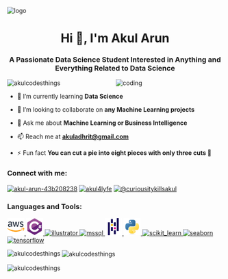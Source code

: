 ![logo](https://github.com/akulcodesthings/akulcodesthings/blob/main/To-my-Github.gif)

<h1 align="center">Hi 👋, I'm Akul Arun</h1>
<h3 align="center">A Passionate Data Science Student Interested in Anything and Everything Related to Data Science</h3>

<img align="right" alt="coding" width="250" src="https://media.giphy.com/media/v1.Y2lkPTc5MGI3NjExYWl1aTM0NzFqd2lmeWY3NGw3Y3owZ3gzeDdnNDhmZmpydWtlMjM2dCZlcD12MV9naWZzX3NlYXJjaCZjdD1n/bGgsc5mWoryfgKBx1u/giphy.gif">

<p align="left"> <img src="https://komarev.com/ghpvc/?username=akulcodesthings&label=Profile%20views&color=0e75b6&style=flat" alt="akulcodesthings" /> </p>

- 🌱 I’m currently learning **Data Science**

- 👯 I’m looking to collaborate on **any Machine Learning projects**

- 💬 Ask me about **Machine Learning or Business Intelligence**

- 📫 Reach me at **akuladhrit@gmail.com**

- ⚡ Fun fact **You can cut a pie into eight pieces with only three cuts 🥧**

<h3 align="left">Connect with me:</h3>
<p align="left">
<a href="https://linkedin.com/in/akul-arun-43b208238" target="blank"><img align="center" src="https://raw.githubusercontent.com/rahuldkjain/github-profile-readme-generator/master/src/images/icons/Social/linked-in-alt.svg" alt="akul-arun-43b208238" height="30" width="40" /></a>
<a href="https://instagram.com/akul4lyfe" target="blank"><img align="center" src="https://raw.githubusercontent.com/rahuldkjain/github-profile-readme-generator/master/src/images/icons/Social/instagram.svg" alt="akul4lyfe" height="30" width="40" /></a>
<a href="https://medium.com/@curiousitykillsakul" target="blank"><img align="center" src="https://raw.githubusercontent.com/rahuldkjain/github-profile-readme-generator/master/src/images/icons/Social/medium.svg" alt="@curiousitykillsakul" height="30" width="40" /></a>
</p>

<h3 align="left">Languages and Tools:</h3>
<p align="left"> <a href="https://aws.amazon.com" target="_blank" rel="noreferrer"> <img src="https://raw.githubusercontent.com/devicons/devicon/master/icons/amazonwebservices/amazonwebservices-original-wordmark.svg" alt="aws" width="40" height="40"/> </a> <a href="https://www.w3schools.com/cs/" target="_blank" rel="noreferrer"> <img src="https://raw.githubusercontent.com/devicons/devicon/master/icons/csharp/csharp-original.svg" alt="csharp" width="40" height="40"/> </a> <a href="https://www.adobe.com/in/products/illustrator.html" target="_blank" rel="noreferrer"> <img src="https://www.vectorlogo.zone/logos/adobe_illustrator/adobe_illustrator-icon.svg" alt="illustrator" width="40" height="40"/> </a> <a href="https://www.microsoft.com/en-us/sql-server" target="_blank" rel="noreferrer"> <img src="https://www.svgrepo.com/show/303229/microsoft-sql-server-logo.svg" alt="mssql" width="40" height="40"/> </a> <a href="https://pandas.pydata.org/" target="_blank" rel="noreferrer"> <img src="https://raw.githubusercontent.com/devicons/devicon/2ae2a900d2f041da66e950e4d48052658d850630/icons/pandas/pandas-original.svg" alt="pandas" width="40" height="40"/> </a> <a href="https://www.python.org" target="_blank" rel="noreferrer"> <img src="https://raw.githubusercontent.com/devicons/devicon/master/icons/python/python-original.svg" alt="python" width="40" height="40"/> </a> <a href="https://scikit-learn.org/" target="_blank" rel="noreferrer"> <img src="https://upload.wikimedia.org/wikipedia/commons/0/05/Scikit_learn_logo_small.svg" alt="scikit_learn" width="40" height="40"/> </a> <a href="https://seaborn.pydata.org/" target="_blank" rel="noreferrer"> <img src="https://seaborn.pydata.org/_images/logo-mark-lightbg.svg" alt="seaborn" width="40" height="40"/> </a> <a href="https://www.tensorflow.org" target="_blank" rel="noreferrer"> <img src="https://www.vectorlogo.zone/logos/tensorflow/tensorflow-icon.svg" alt="tensorflow" width="40" height="40"/> </a> </p>

<p><img align="left" src="https://github-readme-stats.vercel.app/api/top-langs?username=akulcodesthings&show_icons=true&locale=en&layout=compact" alt="akulcodesthings" /></p>

<p>&nbsp;<img align="center" src="https://github-readme-stats.vercel.app/api?username=akulcodesthings&show_icons=true&locale=en" alt="akulcodesthings" /></p>

<p><img align="center" src="https://github-readme-streak-stats.herokuapp.com/?user=akulcodesthings&" alt="akulcodesthings" /></p>
